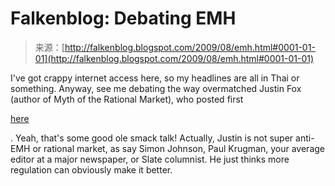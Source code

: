<!--yml
category: 未分类
date: 2024-05-12 21:52:35
-->

# Falkenblog: Debating EMH

> 来源：[http://falkenblog.blogspot.com/2009/08/emh.html#0001-01-01](http://falkenblog.blogspot.com/2009/08/emh.html#0001-01-01)

I've got crappy internet access here, so my headlines are all in Thai or something. Anyway, see me debating the way overmatched Justin Fox (author of Myth of the Rational Market), who posted first

[here](http://moneywatch.bnet.com/economic-news/blog/blog-war/the-price-isnt-always-right/464/?tag=col1;blog-river)

. Yeah, that's some good ole smack talk! Actually, Justin is not super anti-EMH or rational market, as say Simon Johnson, Paul Krugman, your average editor at a major newspaper, or Slate columnist. He just thinks more regulation can obviously make it better.